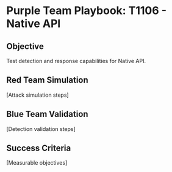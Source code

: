 # Purple Team Playbook: T1106 - Native API

## Objective
Test detection and response capabilities for Native API.

## Red Team Simulation
[Attack simulation steps]

## Blue Team Validation
[Detection validation steps]

## Success Criteria
[Measurable objectives]
